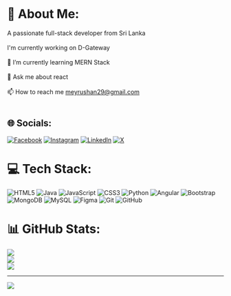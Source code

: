 # 💫 About Me:
A passionate full-stack developer from Sri Lanka<br><br> I'm currently working on D-Gateway<br><br>🌱 I’m currently learning MERN Stack<br><br>💬 Ask me about react<br><br>📫 How to reach me meyrushan29@gmail.com<br><br>


## 🌐 Socials:
[![Facebook](https://img.shields.io/badge/Facebook-%231877F2.svg?logo=Facebook&logoColor=white)](https://facebook.com/MeyrushanNadarajan) [![Instagram](https://img.shields.io/badge/Instagram-%23E4405F.svg?logo=Instagram&logoColor=white)](https://instagram.com/nmeyrushan) [![LinkedIn](https://img.shields.io/badge/LinkedIn-%230077B5.svg?logo=linkedin&logoColor=white)](https://linkedin.com/in/meyrushannadarajan) [![X](https://img.shields.io/badge/X-black.svg?logo=X&logoColor=white)](https://x.com/Meyrushan5) 

# 💻 Tech Stack:
![HTML5](https://img.shields.io/badge/html5-%23E34F26.svg?style=for-the-badge&logo=html5&logoColor=white) ![Java](https://img.shields.io/badge/java-%23ED8B00.svg?style=for-the-badge&logo=openjdk&logoColor=white) ![JavaScript](https://img.shields.io/badge/javascript-%23323330.svg?style=for-the-badge&logo=javascript&logoColor=%23F7DF1E) ![CSS3](https://img.shields.io/badge/css3-%231572B6.svg?style=for-the-badge&logo=css3&logoColor=white) ![Python](https://img.shields.io/badge/python-3670A0?style=for-the-badge&logo=python&logoColor=ffdd54) ![Angular](https://img.shields.io/badge/angular-%23DD0031.svg?style=for-the-badge&logo=angular&logoColor=white) ![Bootstrap](https://img.shields.io/badge/bootstrap-%238511FA.svg?style=for-the-badge&logo=bootstrap&logoColor=white) ![MongoDB](https://img.shields.io/badge/MongoDB-%234ea94b.svg?style=for-the-badge&logo=mongodb&logoColor=white) ![MySQL](https://img.shields.io/badge/mysql-4479A1.svg?style=for-the-badge&logo=mysql&logoColor=white) ![Figma](https://img.shields.io/badge/figma-%23F24E1E.svg?style=for-the-badge&logo=figma&logoColor=white) ![Git](https://img.shields.io/badge/git-%23F05033.svg?style=for-the-badge&logo=git&logoColor=white) ![GitHub](https://img.shields.io/badge/github-%23121011.svg?style=for-the-badge&logo=github&logoColor=white)
# 📊 GitHub Stats:
![](https://github-readme-stats.vercel.app/api?username=meyrushan29&theme=radical&hide_border=false&include_all_commits=true&count_private=true)<br/>
![](https://github-readme-streak-stats.herokuapp.com/?user=meyrushan29&theme=radical&hide_border=false)<br/>
![](https://github-readme-stats.vercel.app/api/top-langs/?username=meyrushan29&theme=radical&hide_border=false&include_all_commits=true&count_private=true&layout=compact)

---
[![](https://visitcount.itsvg.in/api?id=meyrushan29&icon=0&color=0)](https://visitcount.itsvg.in)

<!-- Proudly created with GPRM ( https://gprm.itsvg.in ) -->
